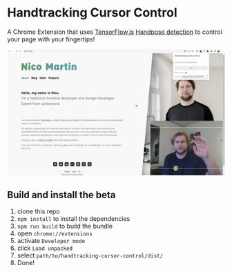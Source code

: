 # Handtracking Cursor Control

A Chrome Extension that uses [TensorFlow.js](https://www.tensorflow.org/js) [Handpose detection](https://github.com/tensorflow/tfjs-models/tree/master/hand-pose-detection) to control your page with your fingertips!

![Handtracking Cursor Control Chrome Extension Screenshot](https://raw.githubusercontent.com/nico-martin/handtracking-cursor-control/main/screenshots/screenshot.png?raw=true)

## Build and install the beta

1. clone this repo
2. `npm install` to install the dependencies
3. `npm run build` to build the bundle
4. open `chrome://extensions`
5. activate `Developer mode`
6. click `Load unpacked`
7. select `path/to/handtracking-cursor-control/dist/`
8. Done!